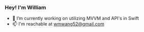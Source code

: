 ### Hey! I'm William


 - 🔭 I’m currently working on utilizing MVVM and API's in Swift
 - 📫 I'm reachable at wmwang52@gmail.com

